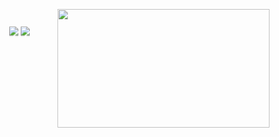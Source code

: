 <br>
<h2 align="center"></h2>
  <div align="center">
<img src="https://media.giphy.com/media/mf1bN7i6Ktx16/giphy.gif" align="right" width="373.5px" height="208.5px">
  </div>
<br>
<p align="center"><a href="https://twitter.com/uug4na_" target="_blank"><img src="https://img.shields.io/badge/PwoolPwatyAkwali%20-%231DA1F2.svg?&style=for-the-badge&logo=Twitter&logoColor=white"/></a> <a href="https://discord.com/users/unagaldai#6195" target="_blank"><img src="https://img.shields.io/badge/CowzyThwighs%20-%237289DA.svg?&style=for-the-badge&logo=discord&logoColor=white"/></a></p>
</div>
<br>

<!-- <div id="badges">
  <a href="https://discord.com/users/unagaldai#6195">
    <img src="https://img.shields.io/badge/Discord-blue?style=for-the-badge&logo=discord&logoColor=white" alt="Discord Badge"/>
  </a>
  <a href="https://twitter.com/uug4na_">
    <img src="https://img.shields.io/badge/Twitter-blue?style=for-the-badge&logo=twitter&logoColor=white" alt="Twitter Badge"/>
  </a>
</div> -->

<!-- <img align="center" alt="Coding" width="850" src="https://media.giphy.com/media/mf1bN7i6Ktx16/giphy.gif"> -->
